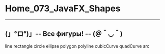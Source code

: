 # Home_073_JavaFX_Shapes
----------------------------------------------------------------------------------------------------------------
(」°ロ°)」-- Все фигуры! -- (＠＾◡＾)
----------------------------------------------------------------------------------------------------------------
line
rectangle
circle
ellipse
polygon
polyline
cubicCurve
quadCurve
arc
